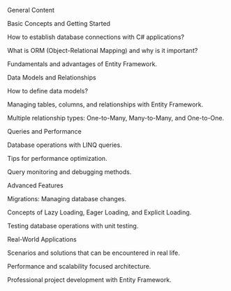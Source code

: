 General Content

Basic Concepts and Getting Started

  How to establish database connections with C# applications?
  
  What is ORM (Object-Relational Mapping) and why is it important?
  
  Fundamentals and advantages of Entity Framework.

Data Models and Relationships

  How to define data models?
  
  Managing tables, columns, and relationships with Entity Framework.
  
  Multiple relationship types: One-to-Many, Many-to-Many, and One-to-One.

Queries and Performance

  Database operations with LINQ queries.
  
  Tips for performance optimization.
  
  Query monitoring and debugging methods.

Advanced Features

  Migrations: Managing database changes.
  
  Concepts of Lazy Loading, Eager Loading, and Explicit Loading.
  
  Testing database operations with unit testing.

Real-World Applications

  Scenarios and solutions that can be encountered in real life.
  
  Performance and scalability focused architecture.
  
  Professional project development with Entity Framework.
